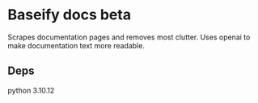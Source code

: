 # Baseify docs beta

Scrapes documentation pages and removes most clutter. 
Uses openai to make documentation text more readable.


## Deps
python 3.10.12
